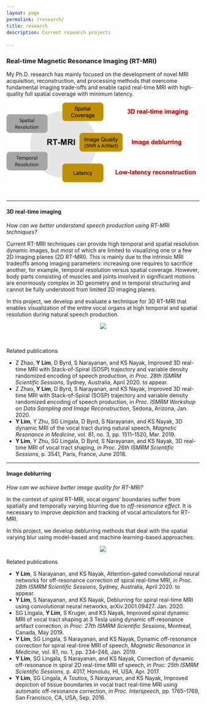 ```yaml
---
layout: page
permalink: /research/
title: research
description: Current research projects

---
```

### **Real-time Magnetic Resonance Imaging (RT-MRI)**
My Ph.D. research has mainly focused on the development of novel MRI acquisition, reconstruction, and processing methods that overcome fundamental imaging trade-offs and enable rapid real-time MRI with high-quality full spatial coverage with minimum latency. 


<p align="center"> 
<img src="/assets/img/rt_mri_tradeoff.png">
</p>

<br/>

-------

#### **3D real-time imaging**
_How can we better understand speech production using RT-MRI techniques?_  

Current RT-MRI techniques can provide high temporal and spatial resolution dynamic images, but most of which are limited to visualizing one or a few 2D imaging planes (2D RT-MRI). This is mainly due to the intrinsic MRI tradeoffs among imaging parameters: increasing one requires to sacrifice another, for example, temporal resolution versus spatial coverage. However, body parts consisting of muscles and joints involved in significant motions are enormously complex in 3D geometry and in temporal structuring and cannot be fully understood from limited 2D imaging planes.


In this project, we develop and evaluate a technique for 3D RT-MRI that enables visualization of the entire vocal organs at high temporal and spatial resolution during natural speech production. 

<p align="center"> 
<img src="/assets/img/3drtmri_gif.gif">
</p>

<br/>

Related publications
* Z Zhao, **Y Lim**, D Byrd, S Narayanan, and KS Nayak, Improved 3D real-time MRI with Stack-of-Spiral (SOSP) trajectory and variable density randomized encoding of speech production, _in Proc. 28th ISMRM Scientific Sessions_, Sydney, Australia, April 2020. to appear. 
* Z Zhao, **Y Lim**, D Byrd, S Narayanan, and KS Nayak, Improved 3D real-time MRI with Stack-of-Spiral (SOSP) trajectory and variable density randomized encoding of speech production, _in Proc. ISMRM Workshop on Data Sampling and Image Reconstruction_, Sedona, Arizona, Jan. 2020. 
* **Y Lim**, Y Zhu, SG Lingala, D Byrd, S Narayanan, and KS Nayak, 3D dynamic MRI of the vocal tract during natural speech, _Magnetic Resonance in Medicine_, vol. 81, no. 3, pp. 1511–1520, Mar. 2019.
* **Y Lim**, Y Zhu, SG Lingala, D Byrd, S Narayanan, and KS Nayak, 3D real-time MRI of vocal tract shaping, _in Proc. 26th ISMRM Scientific Sessions_, p. 3541, Paris, France, June 2018.


-------

#### **Image deblurring**
_How can we achieve better image quality for RT-MRI?_

In the context of _spiral_ RT-MRI, vocal organs' boundaries suffer from spatially and temporally varying blurring due to _off-resonance effect_. It is necessary to improve depiction and tracking of vocal articulators for RT-MRI. 


In this project, we develop deblurring methods that deal with the spatial varying blur using model-based and machine learning-based approaches. 

<p align="center"> 
<img src="/assets/img/dorc_gif.gif">
</p>

Related publications
* **Y Lim**, S Narayanan, and KS Nayak, Attention-gated convolutional neural networks for off-resonance correction of spiral real-time MRI, _in Proc. 28th ISMRM Scientific Sessions_, Sydney, Australia, April 2020. to appear.
* **Y Lim**, S Narayanan, and KS Nayak, Deblurring for spiral real-time MRI using convolutional neural networks, arXiv:2001.09427. Jan. 2020.
* SG Lingala, **Y Lim**, S Kruger, and KS Nayak, Improved spiral dynamic MRI of vocal tract shaping at 3 Tesla using dynamic off-resonance artifact correction, _in Proc. 27th ISMRM Scientific Sessions_, Montreal, Canada, May 2019. 
* **Y Lim**, SG Lingala, S Narayanan, and KS Nayak, Dynamic off-resonance correction for spiral real-time MRI of speech, _Magnetic Resonance in Medicine_, vol. 81, no. 1, pp. 234–246, Jan. 2019.
* **Y Lim**, SG Lingala, S Narayanan, and KS Nayak, Correction of dynamic off-resonance in spiral 2D real-time MRI of speech, _in Proc. 25th ISMRM Scientific Sessions_, p. 4017, Honolulu, HI, USA, Apr. 2017.
* **Y Lim**, SG Lingala, A Toutios, S Narayanan, and KS Nayak, Improved depiction of tissue boundaries in vocal tract real-time MRI using automatic off-resonance correction, _in Proc. Interspeech_, pp. 1765–1769, San Francisco, CA, USA, Sep. 2016.
